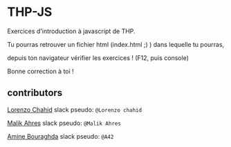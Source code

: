 # THP-JS

Exercices d'introduction à javascript de THP.

Tu pourras retrouver un fichier html (index.html ;) ) dans lequelle tu pourras,

depuis ton navigateur vérifier les exercices ! (F12, puis console)

Bonne correction à toi ! 


## contributors

[Lorenzo Chahid](https://github.com/modeuil) slack pseudo: `@Lorenzo chahid`

[Malik Ahres](https://github.com/Malik42) slack pseudo: `@Malik Ahres`

[Amine Bouraghda](https://github.com/Amine42) slack pseudo: `@A42`
